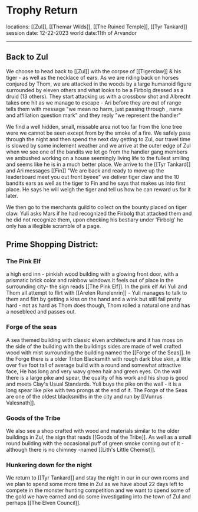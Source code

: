 # Trophy Return
locations: [[Zul]], [[Themar Wilds]], [[The Ruined Temple]], [[Tyr Tankard]]
session date: 12-22-2023
world date:11th of Arvandor

----
## Back to Zul
We choose to head back to [[Zul]] with the corpse of [[Tigerclaw]] & his tiger - as well as the necklace of ears. As we are riding back on horses conjured by Thom, we are attacked in the woods by a large humanoid figure surrounded by eleven others and what looks to be a Firbolg dressed as a druid (13 others). They start attacking us with a crossbow shot and Albrecht takes one hit as we manage to escape - Ari before they are out of range tells them with message "we mean no harm, just passing through , name and affiliation question mark" and they reply "we represent the handler"

We find a well hidden, small, missable area not too far from the lone tree were we cannot be seen except from by the smoke of a fire. We safely pass through the night and then spend the next day getting to Zul, our travel time is slowed by some inclement weather and we arrive at the outer edge of Zul when we see one of the bandits we let go from the handler gang members we ambushed working on a house seemingly living life to the fullest smiling and seems like he is in a much better place. We arrive to the [[Tyr Tankard]] and Ari messages [[Fin]] "We are back and ready to move up the leaderboard meet you out front byeee" we deliver tiger claw and the 10 bandits ears as well as the tiger to Fin and he says that makes us into first place. He says he will weigh the tiger and tell us how he can reward us for it later.

We then go to the merchants guild to collect on the bounty placed on tiger claw. Yuli asks Mars if he had recognized the Firbolg that attacked them and he did not recognize them, upon checking his bestiary under 'Firbolg' he only has a illegible scramble of a page. 
## Prime Shopping District:
### The Pink Elf
a high end inn -  pinkish wood building with a glowing front door, with a prismatic brick color and rainbow windows it feels out of place in the surrounding city- the sign reads [[The Pink Elf]].
In the pink elf Ari Yuli and Thom all attempt to flirt with [[Arelen Runelenrin]] - Yuli manages to talk to them and flirt by getting a kiss on the hand and a wink but still fail pretty hard - not as hard as Thom does though, Thom rolled a natural one and has a nosebleed and passes out.
### Forge of the seas
A sea themed building with classic elven architecture and it has moss on the side of the building with the buildings sides are made of well crafted wood with mist surrounding the building named the [[Forge of the Seas]].
In the Forge there is a older Triton Blacksmith with rough dark blue skin, a little over five foot tall of average build with a round and somewhat attractive face, He has long and very wavy green hair and green eyes. 
On the wall there is a large pike and spear, the quality of his work and his shop is good and meets Clay's Usual Standards. Yuli buys the pike on the wall - it is a long spear like pike with two prongs at the end of it. 
The Forge of the Seas are one of the oldest blacksmiths in the city and run by [[Vunrus Valesnath]].
### Goods of the Tribe
We also see a shop crafted with wood and materials similar to the older buildings in Zul, the sign that reads [[Goods of the Tribe]]. 
As well as a small round building with the occasional puff of green smoke coming out of it -although there is no chimney -named [[Lith's Little Chemist]].

### Hunkering down for the night
We return to [[Tyr Tankard]] and stay the night in our in our own rooms and we plan to spend some more time in Zul as we have about 22 days left to compete in the monster hunting competition and we want to spend some of the gold we have earned and do some investigating into the town of Zul and perhaps [[The Elven Council]]. 

